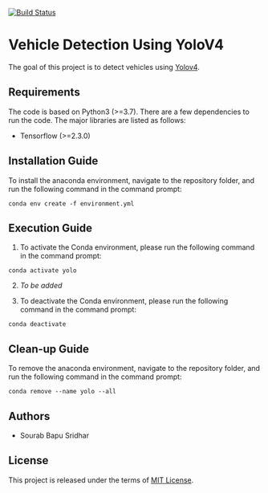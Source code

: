 [![Build Status](https://www.travis-ci.com/sourabbapusridhar/vehicle-detection-using-yolov4.svg?branch=master)](https://www.travis-ci.com/sourabbapusridhar)

# Vehicle Detection Using YoloV4

The goal of this project is to detect vehicles using [Yolov4](https://github.com/AlexeyAB/darknet).

## Requirements
The code is based on Python3 (>=3.7). There are a few dependencies to run the code. The major libraries are listed as follows:
* Tensorflow (>=2.3.0)

## Installation Guide
To install the anaconda environment, navigate to the repository folder, and run the following command in the command prompt:

`conda env create -f environment.yml`

## Execution Guide
1. To activate the Conda environment, please run the following command in the command prompt:

`conda activate yolo`

2. *To be added*

3. To deactivate the Conda environment, please run the following command in the command prompt:

`conda deactivate`

## Clean-up Guide
To remove the anaconda environment, navigate to the repository folder, and run the following command in the command prompt:

`conda remove --name yolo --all`

## Authors
* Sourab Bapu Sridhar

## License
This project is released under the terms of [MIT License](LICENSE).